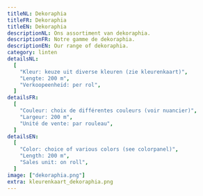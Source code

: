 ```yaml
---
titleNL: Dekoraphia
titleFR: Dekoraphia
titleEN: Dekoraphia
descriptionNL: Ons assortiment van dekoraphia.
descriptionFR: Notre gamme de dekoraphia.
descriptionEN: Our range of dekoraphia.
category: linten
detailsNL:
  [
    "Kleur: keuze uit diverse kleuren (zie kleurenkaart)",
    "Lengte: 200 m",
    "Verkoopeenheid: per rol",
  ]
detailsFR:
  [
    "Couleur: choix de différentes couleurs (voir nuancier)",
    "Largeur: 200 m",
    "Unité de vente: par rouleau",
  ]
detailsEN:
  [
    "Color: choice of various colors (see colorpanel)",
    "Length: 200 m",
    "Sales unit: on roll",
  ]
image: ["dekoraphia.png"]
extra: kleurenkaart_dekoraphia.png
---
```

